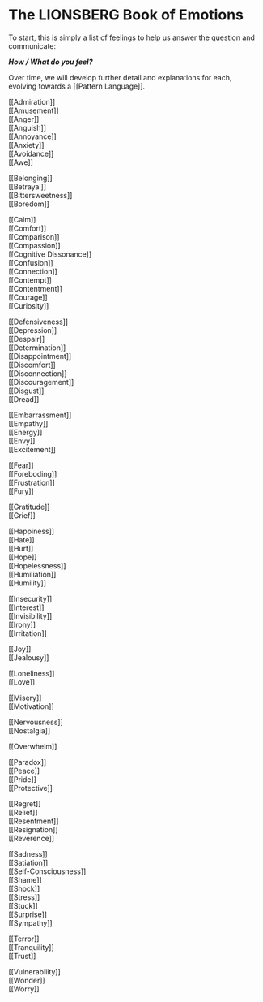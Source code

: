 # The LIONSBERG Book of Emotions

To start, this is simply a list of feelings to help us answer the question and communicate: 

***How / What do you feel?*** 

Over time, we will develop further detail and explanations for each,  
evolving towards a [[Pattern Language]]. 

[[Admiration]]  
[[Amusement]]  
[[Anger]]  
[[Anguish]]  
[[Annoyance]]  
[[Anxiety]]  
[[Avoidance]]  
[[Awe]]  

[[Belonging]]  
[[Betrayal]]  
[[Bittersweetness]]  
[[Boredom]]  

[[Calm]]  
[[Comfort]]  
[[Comparison]]  
[[Compassion]]  
[[Cognitive Dissonance]]  
[[Confusion]]  
[[Connection]]  
[[Contempt]]  
[[Contentment]]  
[[Courage]]  
[[Curiosity]]  

[[Defensiveness]]  
[[Depression]]  
[[Despair]]  
[[Determination]]  
[[Disappointment]]  
[[Discomfort]]  
[[Disconnection]]  
[[Discouragement]]  
[[Disgust]]  
[[Dread]]  

[[Embarrassment]]  
[[Empathy]]  
[[Energy]]  
[[Envy]]  
[[Excitement]]  

[[Fear]]  
[[Foreboding]]  
[[Frustration]]  
[[Fury]]  

[[Gratitude]]  
[[Grief]]  

[[Happiness]]  
[[Hate]]  
[[Hurt]]  
[[Hope]]  
[[Hopelessness]]  
[[Humiliation]]  
[[Humility]]  

[[Insecurity]]  
[[Interest]]  
[[Invisibility]]  
[[Irony]]  
[[Irritation]]  


[[Joy]]  
[[Jealousy]]  

[[Loneliness]]  
[[Love]]  

[[Misery]]  
[[Motivation]]  

[[Nervousness]]  
[[Nostalgia]]  

[[Overwhelm]]  

[[Paradox]]  
[[Peace]]  
[[Pride]]  
[[Protective]]  

[[Regret]]  
[[Relief]]  
[[Resentment]]  
[[Resignation]]  
[[Reverence]]  

[[Sadness]]  
[[Satiation]]  
[[Self-Consciousness]]  
[[Shame]]  
[[Shock]]  
[[Stress]]  
[[Stuck]]  
[[Surprise]]  
[[Sympathy]]  

[[Terror]]  
[[Tranquility]]  
[[Trust]]  

[[Vulnerability]]  
[[Wonder]]  
[[Worry]]  
